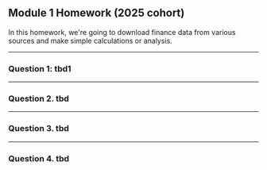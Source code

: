 ## Module 1 Homework (2025 cohort)

In this homework, we're going to download finance data from various sources and make simple calculations or analysis.

---
### Question 1: tbd1

---
### Question 2. tbd

---
### Question 3. tbd

---
### Question 4. tbd